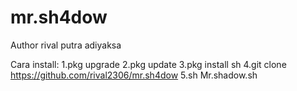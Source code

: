 # mr.sh4dow

Author rival putra adiyaksa

Cara install:
1.pkg upgrade
2.pkg update
3.pkg install sh
4.git clone https://github.com/rival2306/mr.sh4dow
5.sh Mr.shadow.sh
